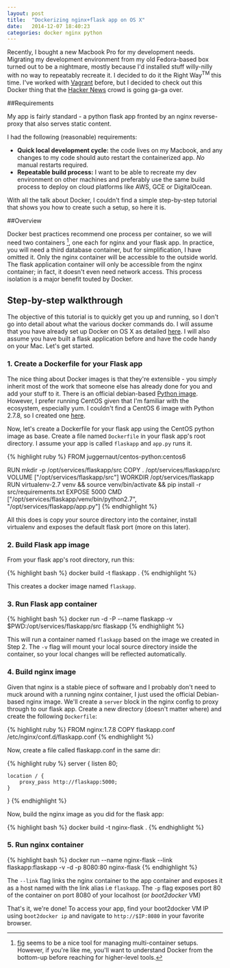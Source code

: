 ```yaml
---
layout: post
title:  "Dockerizing nginx+flask app on OS X"
date:   2014-12-07 18:40:23
categories: docker nginx python
---
```

Recently, I bought a new Macbook Pro for my development needs. Migrating my development environment from my old Fedora-based box turned out to be a nightmare, mostly because I'd installed stuff willy-nilly with no way to repeatably recreate it. I decided to do it the Right Way<sup>TM</sup> this time. I've worked with [Vagrant](https://www.vagrantup.com/) before, but I decided to check out this Docker thing that the [Hacker News](https://news.ycombinator.com/) crowd is going ga-ga over.

##Requirements

My app is fairly standard - a python flask app fronted by an nginx reverse-proxy that also serves static content.

I had the following (reasonable) requirements:

+ **Quick local development cycle:** the code lives on my Macbook, and any changes to my code should auto restart the containerized app. *No* manual restarts required.
+ **Repeatable build process:** I want to be able to recreate my dev environment on other machines and preferably use the same build process to deploy on cloud platforms like AWS, GCE or DigitalOcean.

With all the talk about Docker, I couldn't find a simple step-by-step tutorial that shows you how to create such a setup, so here it is.

##Overview

Docker best practices recommend one process per container, so we will need two containers [^1], one each for nginx and your flask app. In practice, you will need a third database container, but for simplification, I have omitted it.  Only the nginx container will be accessible to the outside world. The flask application container will only be accessible
from the nginx container; in fact, it doesn't even need network access. This process isolation is a major benefit touted by Docker.

[^1]: [fig](http://www.fig.sh/) seems to be a nice tool for managing multi-container setups. However, if you're like me, you'll want to understand Docker from the bottom-up before reaching for higher-level tools.

## Step-by-step walkthrough

The objective of this tutorial is to quickly get you up and running, so I don't go into detail about what the various docker commands do.  I will assume that you have already set up Docker on OS X as detailed [here](https://docs.docker.com/installation/mac/). I will also assume you have built a flask application before and have the code handy on your Mac. Let's get started.

### **1. Create a Dockerfile for your Flask app**

The nice thing about Docker images is that they're extensible - you simply inherit most of the work that someone else has
already done for you and add your stuff to it. There is an official debian-based [Python image](https://registry.hub.docker.com/_/python/). However, I prefer running CentOS given that I'm familiar with the ecosystem, especially yum. I couldn't find a CentOS 6 image with Python 2.7.8, so I created one [here](https://registry.hub.docker.com/u/juggernaut/centos-python/).

Now, let's create a Dockerfile for your flask app using the CentOS python image as base. Create a file named `Dockerfile` in your flask app's root directory. I assume your app is called `flaskapp` and `app.py` runs it.

{% highlight ruby %}
FROM juggernaut/centos-python:centos6

RUN mkdir -p /opt/services/flaskapp/src
COPY . /opt/services/flaskapp/src
VOLUME ["/opt/services/flaskapp/src"]
WORKDIR /opt/services/flaskapp
RUN virtualenv-2.7 venv && source venv/bin/activate && pip install -r src/requirements.txt
EXPOSE 5000
CMD ["/opt/services/flaskapp/venv/bin/python2.7", "/opt/services/flaskapp/app.py"]
{% endhighlight %}

All this does is copy your source directory into the container, install virtualenv and exposes the default flask port (more on this later).

### **2. Build Flask app image**

From your flask app's root directory, run this:

{% highlight bash %}
docker build -t flaskapp .
{% endhighlight %}

This creates a docker image named `flaskapp`.

### **3. Run Flask app container**

{% highlight bash %}
docker run -d -P --name flaskapp -v $PWD:/opt/services/flaskapp/src flaskapp
{% endhighlight %}

This will run a container named `flaskapp` based on the image we created in Step 2. The `-v` flag will mount your local source directory inside the container, so your local changes will be reflected automatically.

### **4. Build nginx image**

Given that nginx is a stable piece of software and I probably don't need to muck around with a running nginx container, I just used the official Debian-based nginx image. We'll create a `server` block in the nginx config to proxy through to our flask app. Create a new directory (doesn't matter where) and create the following `Dockerfile`:

{% highlight ruby %}
FROM nginx:1.7.8
COPY flaskapp.conf /etc/nginx/conf.d/flaskapp.conf
{% endhighlight %}

Now, create a file called flaskapp.conf in the same dir:

{% highlight ruby %}
server {
    listen 80;

    location / {
        proxy_pass http://flaskapp:5000;
    }
}
{% endhighlight %}

Now, build the nginx image as you did for the flask app:

{% highlight bash %}
docker build -t nginx-flask .
{% endhighlight %}

### **5. Run nginx container**

{% highlight bash %}
docker run --name nginx-flask --link flaskapp:flaskapp -v -d -p 8080:80 nginx-flask
{% endhighlight %}

The `--link` flag links the nginx container to the app container and exposes it as a host named with the link alias i.e `flaskapp`. The `-p` flag exposes port 80 of the container on port 8080 of your localhost (or *boot2docker* VM)


That's it, we're done! To access your app, find your boot2docker VM IP using `boot2docker ip` and navigate to `http://$IP:8080` in your favorite browser.
